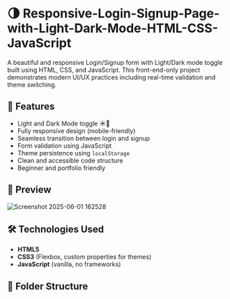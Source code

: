 # 🌗 Responsive-Login-Signup-Page-with-Light-Dark-Mode-HTML-CSS-JavaScript
A beautiful and responsive Login/Signup form with Light/Dark mode toggle built using HTML, CSS, and JavaScript. This front-end-only project demonstrates modern UI/UX practices including real-time validation and theme switching.

## 🚀 Features

- Light and Dark Mode toggle ☀️🌙
- Fully responsive design (mobile-friendly)
- Seamless transition between login and signup
- Form validation using JavaScript
- Theme persistence using `localStorage`
- Clean and accessible code structure
- Beginner and portfolio friendly


## 📸 Preview

![Screenshot 2025-06-01 162528](https://github.com/user-attachments/assets/3e0f1d02-aa48-4d40-bb60-a4b1eba20f56)


## 🛠️ Technologies Used

- **HTML5**
- **CSS3** (Flexbox, custom properties for themes)
- **JavaScript** (vanilla, no frameworks)

## 📂 Folder Structure

